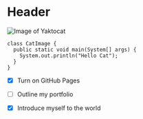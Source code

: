 # Header
![Image of Yaktocat](https://octodex.github.com/images/yaktocat.png)
```
class CatImage {
  public static void main(System[] args) {
    System.out.println("Hello Cat");
  }
}
```
- [X] Turn on GitHub Pages
- [ ] Outline my portfolio
- [X] Introduce myself to the world
    
